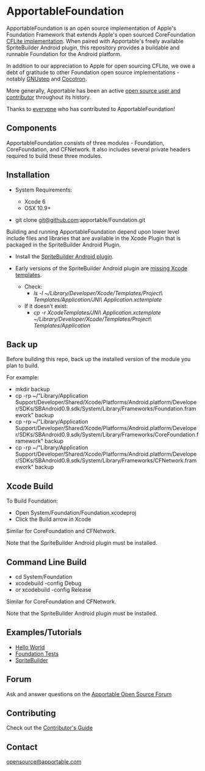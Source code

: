ApportableFoundation
====================

ApportableFoundation is an open source implementation of Apple's Foundation Framework that extends Apple's open sourced CoreFoundation [CFLite implementation](http://www.opensource.apple.com/source/CF/). When paired with Apportable's freely available SpriteBuilder Android plugin, this repository provides a buildable and runnable Foundation for the Android platform.

In addition to our appreciation to Apple for open sourcing CFLite, we owe a debt of gratitude to other Foundation open source implementations - notably [GNUstep](http://www.gnu.org/software/gnustep/) and [Cocotron](http://www.cocotron.org/).

More generally, Apportable has been an active [open source user and contributor](http://www.apportable.com/open_source) throughout its history.

Thanks to [everyone](authors.md) who has contributed to ApportableFoundation!


Components
----------

ApportableFoundation consists of three modules - Foundation, CoreFoundation, and CFNetwork. It also includes several private headers required to build these three modules.


Installation
------------

- System Requirements:
	- Xcode 6
	- OSX 10.9+

- git clone git@github.com:apportable/Foundation.git

Building and running ApportableFoundation depend upon lower level include files and libraries that are available in the Xcode Plugin that is packaged in the SpriteBuilder Android Plugin.

- Install the [SpriteBuilder Android plugin](http://www.spritebuilder.com/beta).

- Early versions of the SpriteBuilder Android plugin are [missing Xcode templates](https://github.com/spritebuilder/SpriteBuilder/issues/1002).
	- Check: 
		- *ls -l ~/Library/Developer/Xcode/Templates/Project\ Templates/Application/JNI\ Application.xctemplate*
	- If it doesn't exist: 
		- *cp -r XcodeTemplates/JNI\ Application.xctemplate ~/Library/Developer/Xcode/Templates/Project\ Templates/Application*


Back up
-------

Before building this repo, back up the installed version of the module you plan to build. 

For example:

- mkdir backup
- cp -rp ~/"Library/Application Support/Developer/Shared/Xcode/Platforms/Android.platform/Developer/SDKs/SBAndroid0.9.sdk/System/Library/Frameworks/Foundation.framework" backup
- cp -rp ~/"Library/Application Support/Developer/Shared/Xcode/Platforms/Android.platform/Developer/SDKs/SBAndroid0.9.sdk/System/Library/Frameworks/CoreFoundation.framework" backup
- cp -rp ~/"Library/Application Support/Developer/Shared/Xcode/Platforms/Android.platform/Developer/SDKs/SBAndroid0.9.sdk/System/Library/Frameworks/CFNetwork.framework" backup

Xcode Build
----------------

To Build Foundation:

- Open System/Foundation/Foundation.xcodeproj
- Click the Build arrow in Xcode

Similar for CoreFoundation and CFNetwork.

Note that the SpriteBuilder Android plugin must be installed.


Command Line Build
-----------------------

- cd System/Foundation
- xcodebuild -config Debug 
- or xcodebuild -config Release

Similar for CoreFoundation and CFNetwork.

Note that the SpriteBuilder Android plugin must be installed.


Examples/Tutorials
------------------
- [Hello World](docs/hello.md)
- [Foundation Tests](docs/tests.md)
- [SpriteBuilder](docs/sb.md)


Forum
-----

Ask and answer questions on the [Apportable Open Source Forum](http://forum.opensource.apportable.com)

Contributing
------------

Check out the [Contributor's Guide](CONTRIBUTING.md)

Contact
-------
<opensource@apportable.com>

